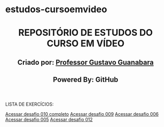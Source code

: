 # estudos-cursoemvideo
<header>
  <h1>REPOSITÓRIO DE ESTUDOS DO CURSO EM VÍDEO</h1>
  <h2>Criado por: <a href="https://github.com/gustavoguanabara" target="_blank">Professor Gustavo Guanabara</a></h2>
  <h2>Powered By: GitHub</h2>
</header>
<main>
  <p>LISTA DE EXERCÍCIOS:</p>
  <a href="https://prediin.github.io/estudos-cursoemvideo/html-css/desafio010/index.html" target="_blank">Acessar desafio 010 completo</a>
  <a href="https://prediin.github.io/estudos-cursoemvideo/html-css/desafio009/index.html">Acessar desafio 009</a>
  <a href="https://prediin.github.io/estudos-cursoemvideo/html-css/desafio008/index.html">Acessar desafio 006</a>
  <a href="https://prediin.github.io/estudos-cursoemvideo/html-css/desafio005/index.html">Acessar desafio 005</a>
  <a href="https://prediin.github.io/estudos-cursoemvideo/html-css/desafio012/index.html">Acessar desafio 012</a>
</main>
